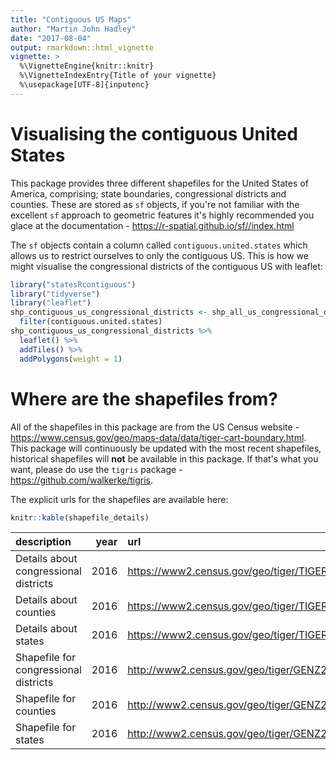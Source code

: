 ```yaml
---
title: "Contiguous US Maps"
author: "Martin John Hadley"
date: "2017-08-04"
output: rmarkdown::html_vignette
vignette: >
  %\VignetteEngine{knitr::knitr}
  %\VignetteIndexEntry{Title of your vignette}
  %\usepackage[UTF-8]{inputenc}
---
```




# Visualising the contiguous United States

This package provides three different shapefiles for the United States of America, comprising; state boundaries, congressional districts and counties. These are stored as `sf` objects, if you're not familiar with the excellent `sf` approach to geometric features it's highly recommended you glace at the documentation - https://r-spatial.github.io/sf//index.html

The `sf` objects contain a column called `contiguous.united.states` which allows us to restrict ourselves to only the contiguous US. This is how we might visualise the congressional districts of the contiguous US with leaflet:


```r
library("statesRcontiguous")
library("tidyverse")
library("leaflet")
shp_contiguous_us_congressional_districts <- shp_all_us_congressional_districts %>%
  filter(contiguous.united.states)
shp_contiguous_us_congressional_districts %>%
  leaflet() %>%
  addTiles() %>%
  addPolygons(weight = 1)
```

# Where are the shapefiles from?

All of the shapefiles in this package are from the US Census website - https://www.census.gov/geo/maps-data/data/tiger-cart-boundary.html. This package will continuously be updated with the most recent shapefiles, historical shapefiles will **not** be available in this package. If that's what you want, please do use the `tigris` package - https://github.com/walkerke/tigris.

The explicit urls for the shapefiles are available here:


```r
knitr::kable(shapefile_details)
```



|description                           | year|url                                                                      |
|:-------------------------------------|----:|:------------------------------------------------------------------------|
|Details about congressional districts | 2016|https://www2.census.gov/geo/tiger/TIGER2016/CD/tl_2016_us_cd115.zip      |
|Details about counties                | 2016|https://www2.census.gov/geo/tiger/TIGER2016/COUNTY/tl_2016_us_county.zip |
|Details about states                  | 2016|https://www2.census.gov/geo/tiger/TIGER2016/STATE/tl_2016_us_state.zip   |
|Shapefile for congressional districts | 2016|http://www2.census.gov/geo/tiger/GENZ2016/shp/cb_2016_us_cd115_20m.zip   |
|Shapefile for counties                | 2016|http://www2.census.gov/geo/tiger/GENZ2016/shp/cb_2016_us_county_20m.zip  |
|Shapefile for states                  | 2016|http://www2.census.gov/geo/tiger/GENZ2016/shp/cb_2016_us_state_20m.zip   |


